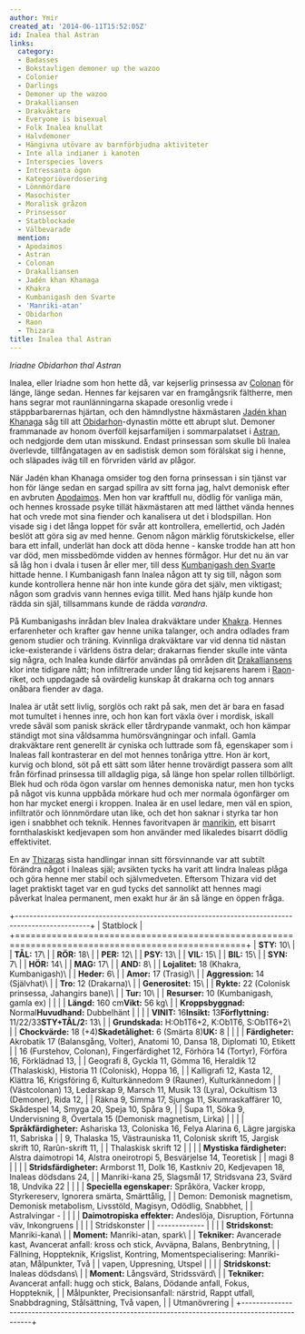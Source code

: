 ```yaml
---
author: Ymir
created_at: '2014-06-11T15:52:05Z'
id: Inalea thal Astran
links:
  category:
  - Badasses
  - Bokstavligen demoner up the wazoo
  - Colonier
  - Darlings
  - Demoner up the wazoo
  - Drakalliansen
  - Drakväktare
  - Everyone is bisexual
  - Folk Inalea knullat
  - Halvdemoner
  - Hängivna utövare av barnförbjudna aktiviteter
  - Inte alla indianer i kanoten
  - Interspecies lovers
  - Intressanta ögon
  - Kategoriöverdosering
  - Lönnmördare
  - Masochister
  - Moralisk gråzon
  - Prinsessor
  - Statblockade
  - Välbevarade
  mention:
  - Apodaimos
  - Astran
  - Colonan
  - Drakalliansen
  - Jadén khan Khanaga
  - Khakra
  - Kumbanigash den Svarte
  - 'Manriki-atan'
  - Obidarhon
  - Raon
  - Thizara
title: Inalea thal Astran
---
```


*Iriadne Obidarhon thal Astran*

Inalea, eller Iriadne som hon hette då, var kejserlig prinsessa av [Colonan] för länge, länge sedan.
Hennes far kejsaren var en framgångsrik fältherre, men hans segrar mot raunlänningarna skapade
oresonlig vrede i stäppbarbarernas hjärtan, och den hämndlystne häxmästaren [Jadén khan Khanaga] såg
till att [Obidarhon]-dynastin mötte ett abrupt slut. Demoner frammanade av honom överföll
kejsarfamiljen i sommarpalatset i [Astran], och nedgjorde dem utan misskund. Endast prinsessan som
skulle bli Inalea överlevde, tillfångatagen av en sadistisk demon som förälskat sig i henne, och
släpades iväg till en förvriden värld av plågor.

När Jadén khan Khanaga omsider tog den forna prinsessan i sin tjänst var hon för länge sedan en
sargad spillra av sitt forna jag, halvt demonisk efter en avbruten [Apodaimos]. Men hon var
kraftfull nu, dödlig för vanliga män, och hennes krossade psyke tillät häxmästaren att med lätthet
vända hennes hat och vrede mot sina fiender och kanalisera ut det i blodspillan. Hon visade sig i
det långa loppet för svår att kontrollera, emellertid, och Jadén beslöt att göra sig av med henne.
Genom någon märklig förutskickelse, eller bara ett infall, underlät han dock att döda henne - kanske
trodde han att hon var död, men missbedömde vidden av hennes förmågor. Hur det nu än var så låg hon
i dvala i tusen år eller mer, till dess [Kumbanigash den Svarte] hittade henne. I Kumbanigash fann
Inalea någon att ty sig till, någon som kunde kontrollera henne när hon inte kunde göra det själv,
men viktigast; någon som gradvis vann hennes eviga tillit. Med hans hjälp kunde hon rädda sin själ,
tillsammans kunde de rädda *varandra*.

På Kumbanigashs inrådan blev Inalea drakväktare under [Khakra]. Hennes erfarenheter och krafter gav
henne unika talanger, och andra odlades fram genom studier och träning. Kvinnliga drakväktare var
vid denna tid nästan icke-existerande i världens östra delar; drakarnas fiender skulle inte vänta
sig några, och Inalea kunde därför användas på områden dit [Drakalliansens] klor inte tidigare nått;
hon infiltrerade under lång tid kejsarens harem i [Raon]-riket, och uppdagade så ovärdelig kunskap
åt drakarna och tog annars onåbara fiender av daga.

Inalea är utåt sett livlig, sorglös och rakt på sak, men det är bara en fasad mot tumultet i hennes
inre, och hon kan fort växla över i mordisk, iskall vrede såväl som panisk skräck eller tårdrypande
vanmakt, och hon kämpar ständigt mot sina våldsamma humörsvängningar och infall. Gamla drakväktare
rent generellt är cyniska och luttrade som få, egenskaper som i Inaleas fall kontrasterar en del mot
hennes tonåriga yttre. Hon är kort, kurvig och blond, söt på ett sätt som låter henne trovärdigt
passera som allt från förfinad prinsessa till alldaglig piga, så länge hon spelar rollen
tillbörligt. Blek hud och röda ögon varslar om hennes demoniska natur, men hon tycks på något vis
kunna uppbåda mörkare hud och mer normala ögonfärger om hon har mycket energi i kroppen. Inalea är
en usel ledare, men väl en spion, infiltratör och lönnmördare utan like, och det hon saknar i styrka
tar hon igen i snabbhet och teknik. Hennes favoritvapen är [manrikin], ett bisarrt fornthalaskiskt
kedjevapen som hon använder med likaledes bisarrt dödlig effektivitet.

En av [Thizaras] sista handlingar innan sitt försvinnande var att subtilt förändra något i Inaleas
själ; avsikten tycks ha varit att lindra Inaleas plåga och göra henne mer stabil och självmedveten.
Eftersom Thizara vid det laget praktiskt taget var en gud tycks det sannolikt att hennes magi
påverkat Inalea permanent, men exakt hur är än så länge en öppen fråga.

+--------------------------------------------------------------------------------------------------+
| Statblock                                                                                        |
+==================================================================================================+
| **STY:** 10\                                                                                     |
| **TÅL:** 17\                                                                                     |
| **RÖR:** 18\                                                                                     |
| **PER:** 12\                                                                                     |
| **PSY:** 13\                                                                                     |
| **VIL:** 15\                                                                                     |
| **BIL:** 15\                                                                                     |
| **SYN:** 7\                                                                                      |
| **HÖR:** 14\                                                                                     |
| **MAG:** 17\                                                                                     |
| **AND:** 8\                                                                                      |
| **Lojalitet:** 18 (Khakra, Kumbanigash)\                                                         |
| **Heder:** 6\                                                                                    |
| **Amor:** 17 (Trasig)\                                                                           |
| **Aggression:** 14 (Självhat)\                                                                   |
| **Tro:** 12 (Drakarna)\                                                                          |
| **Generositet:** 15\                                                                             |
| **Rykte:** 22 (Colonisk prinsessa, Jahangirs bane)\                                              |
| **Tur:** 10\                                                                                     |
| **Resurser:** 10 (Kumbanigash, gamla ex)                                                         |
|                                                                                                  |
| **Längd:** 160 cm**Vikt:** 56 kg\                                                                |
| **Kroppsbyggnad:** Normal**Huvudhand:** Dubbelhänt                                               |
|                                                                                                  |
| **VINIT:** 16**Insikt:** 13**Förflyttning:** 11/22/33**STY+TÅL/2:** 13\                          |
| **Grundskada:** H:Ob1T6+2, K:Ob1T6, S:Ob1T6+2\                                                   |
| **Chockvärde:** 18 (+4)**Skadetålighet:** 6 (Smärta 8)**UK:** 8                                  |
|                                                                                                  |
| **Färdigheter:** Akrobatik 17 (Balansgång, Volter), Anatomi 10, Dansa 18, Diplomati 10, Etikett  |
| 16 (Furstehov, Colonan), Fingerfärdighet 12, Förhöra 14 (Tortyr), Förföra 16, Förklädnad 13,     |
| Geografi 8, Gyckla 11, Gömma 16, Heraldik 12 (Thalaskisk), Historia 11 (Colonisk), Hoppa 16,     |
| Kalligrafi 12, Kasta 12, Klättra 16, Krigsföring 6, Kulturkännedom 9 (Rauner), Kulturkännedom    |
| (Västcolonan) 13, Ledarskap 9, Marsch 11, Musik 13 (Lyra), Ockultism 13 (Demoner), Rida 12,      |
| Räkna 9, Simma 17, Sjunga 11, Skumraskaffärer 10, Skådespel 14, Smyga 20, Speja 10, Spåra 9,     |
| Supa 11, Söka 9, Undervisning 8, Övertala 15 (Demonisk magnetism, Lirka)                         |
|                                                                                                  |
| **Språkfärdigheter:** Ashariska 13, Coloniska 16, Felya Alarina 6, Lägre jargiska 11, Sabriska   |
| 9, Thalaska 15, Västrauniska 11, Colonisk skrift 15, Jargisk skrift 10, Rarûn-skrift 11,         |
| Thalaskisk skrift 12                                                                             |
|                                                                                                  |
| **Mystiska färdigheter:** Alstra daimotropi 14, Alstra oneirotropi 5, Besvärjelse 14, Teoretisk  |
| magi 8                                                                                           |
|                                                                                                  |
| **Stridsfärdigheter:** Armborst 11, Dolk 16, Kastkniv 20, Kedjevapen 18, Inaleas dödsdans 24,    |
| Manriki-kana 25, Slagsmål 17, Stridsvana 23, Svärd 18, Undvika 22                                |
|                                                                                                  |
| **Speciella egenskaper:** Språköra, Vacker kropp, Styrkereserv, Ignorera smärta, Smärttålig,     |
| Demon: Demonisk magnetism, Demonisk metabolism, Livsstöld, Magisyn, Odödlig, Snabbhet,           |
| Astralvingar - <Se vidare beskrivning>                                                           |
|                                                                                                  |
| **Daimotropiska effekter:** Andeslöja, Disruption, Förtunna väv, Inkongruens                     |
|                                                                                                  |
| Stridskonster                                                                                    |
| -------------                                                                                    |
|                                                                                                  |
| **Stridskonst:** Manriki-kana\                                                                   |
| **Moment:** Manriki-atan, spark\                                                                 |
| **Tekniker:** Avancerade kast, Avancerat anfall: kross och stick, Avväpna, Balans, Benbrytning,  |
| Fällning, Hoppteknik, Krigslist, Kontring, Momentspecialisering: Manriki-atan, Målpunkter, Två   |
| vapen, Uppresning, Utspel                                                                        |
|                                                                                                  |
| **Stridskonst:** Inaleas dödsdans\                                                               |
| **Moment:** Långsvärd, Stridssvärd\                                                              |
| **Tekniker:** Avancerat anfall: hugg och stick, Balans, Dödande anfall, Fokus, Hoppteknik,       |
| Målpunkter, Precisionsanfall: närstrid, Rappt utfall, Snabbdragning, Stålsättning, Två vapen,    |
| Utmanövrering                                                                                    |
+--------------------------------------------------------------------------------------------------+

  [Colonan]: Colonan
  [Jadén khan Khanaga]: Jadén_khan_Khanaga
  [Obidarhon]: Obidarhon
  [Astran]: Astran
  [Apodaimos]: Apodaimos
  [Kumbanigash den Svarte]: Kumbanigash_den_Svarte
  [Khakra]: Khakra
  [Drakalliansens]: Drakalliansen
  [Raon]: Raon
  [manrikin]: Manriki-atan
  [Thizaras]: Thizara